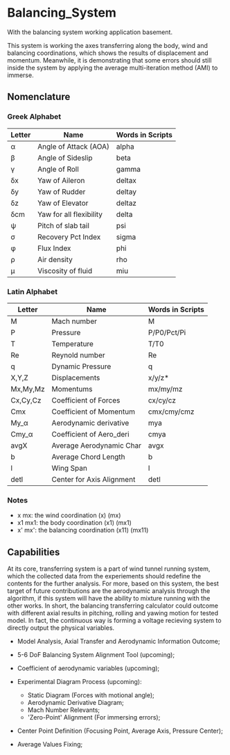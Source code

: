 # Balancing_System
With the balancing system working application basement.

This system is working the axes transferring along the body, wind and balancing coordinations, which shows the results of displacement and momentum. Meanwhile, it is demonstrating that some errors should still inside the system by applying the average multi-iteration method (AMI) to immerse.

## Nomenclature

### Greek Alphabet
|  Letter  |           Name            |     Words in Scripts    |
|----------|---------------------------|-------------------------|
|    α     |   Angle of Attack (AOA)   |          alpha          |
|    β     |   Angle of Sideslip       |          beta           |
|    γ     |   Angle of Roll           |          gamma          |
|    δx    |   Yaw of Aileron          |          deltax         |
|    δy    |   Yaw of Rudder           |          deltay         |
|    δz    |   Yaw of Elevator         |          deltaz         |
|    δcm   |   Yaw for all flexibility |          delta          |
|    ψ     |   Pitch of slab tail      |          psi            |
|    σ     |   Recovery Pct Index      |          sigma          |
|    φ     |   Flux Index              |          phi            |
|    ρ     |   Air density             |          rho            |
|    μ     |   Viscosity of fluid      |          miu            |

### Latin Alphabet
|  Letter  |           Name            |     Words in Scripts    |
|----------|---------------------------|-------------------------|
|    M     |        Mach number        |            M            |
|    P     |          Pressure         |       P/P0/Pct/Pi       |
|    T     |        Temperature        |           T/T0          |
|    Re    |       Reynold number      |            Re           |
|    q     |      Dynamic Pressure     |            q            |
|  X,Y,Z   |       Displacements       |          x/y/z*         |
| Mx,My,Mz |         Momentums         |         mx/my/mz        |
| Cx,Cy,Cz |    Coefficient of Forces  |         cx/cy/cz        |
|   Cmx    |  Coefficient of Momentum  |       cmx/cmy/cmz       |
|   My_α   |  Aerodynamic derivative   |           mya           |
|  Cmy_α   | Coefficient of Aero_deri  |           cmya          |
|   avgX   |  Average Aerodynamic Char |           avgx          |
|    b     |    Average Chord Length   |            b            |
|    l     |          Wing Span        |            l            |
|   detl   | Center for Axis Alignment |           detl          |

### Notes
* x  mx: the wind coordination       (x)    (mx)
* x1 mx1: the body coordination      (x1)   (mx1)
* x' mx': the balancing coordination (x11)  (mx11)


## Capabilities
At its core, transferring system is a part of wind tunnel running system, which the collected data from the experiements should redefine the contents for the further analysis. For more, based on this system, the best target of future contributions are the aerodynamic analysis through the algorithm, if this system will have the ability to mixture running with the other works.
In short, the balancing transferring calculator could outcome with different axial results in pitching, rolling and yawing motion for tested model. In fact, the continuous way is forming a voltage recieving system to directly output the physical variables.
* Model Analysis, Axial Transfer and Aerodynamic Information Outcome;
* 5-6 DoF Balancing System Alignment Tool (upcoming);
* Coefficient of aerodynamic variables (upcoming);
* Experimental Diagram Process (upcoming):
  + Static Diagram (Forces with motional angle);
  + Aerodynamic Derivative Diagram;
  + Mach Number Relevants;
  + 'Zero-Point' Alignment (For immersing errors);

* Center Point Definition (Focusing Point, Average Axis, Pressure Center);
* Average Values Fixing;










